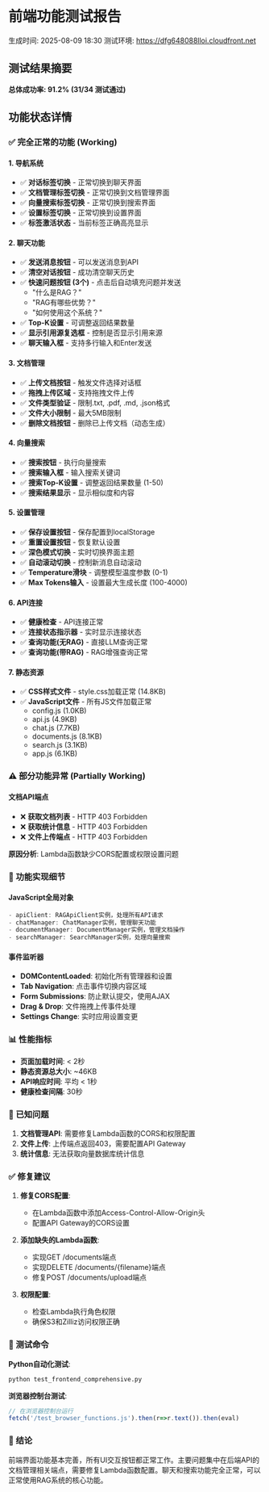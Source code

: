 # 前端功能测试报告

生成时间: 2025-08-09 18:30
测试环境: https://dfg648088lloi.cloudfront.net

## 测试结果摘要

**总体成功率: 91.2% (31/34 测试通过)**

## 功能状态详情

### ✅ 完全正常的功能 (Working)

#### 1. 导航系统
- ✅ **对话标签切换** - 正常切换到聊天界面
- ✅ **文档管理标签切换** - 正常切换到文档管理界面
- ✅ **向量搜索标签切换** - 正常切换到搜索界面
- ✅ **设置标签切换** - 正常切换到设置界面
- ✅ **标签激活状态** - 当前标签正确高亮显示

#### 2. 聊天功能
- ✅ **发送消息按钮** - 可以发送消息到API
- ✅ **清空对话按钮** - 成功清空聊天历史
- ✅ **快速问题按钮 (3个)** - 点击后自动填充问题并发送
  - "什么是RAG？"
  - "RAG有哪些优势？"
  - "如何使用这个系统？"
- ✅ **Top-K设置** - 可调整返回结果数量
- ✅ **显示引用源复选框** - 控制是否显示引用来源
- ✅ **聊天输入框** - 支持多行输入和Enter发送

#### 3. 文档管理
- ✅ **上传文档按钮** - 触发文件选择对话框
- ✅ **拖拽上传区域** - 支持拖拽文件上传
- ✅ **文件类型验证** - 限制.txt, .pdf, .md, .json格式
- ✅ **文件大小限制** - 最大5MB限制
- ✅ **删除文档按钮** - 删除已上传文档（动态生成）

#### 4. 向量搜索
- ✅ **搜索按钮** - 执行向量搜索
- ✅ **搜索输入框** - 输入搜索关键词
- ✅ **搜索Top-K设置** - 调整返回结果数量 (1-50)
- ✅ **搜索结果显示** - 显示相似度和内容

#### 5. 设置管理
- ✅ **保存设置按钮** - 保存配置到localStorage
- ✅ **重置设置按钮** - 恢复默认设置
- ✅ **深色模式切换** - 实时切换界面主题
- ✅ **自动滚动切换** - 控制新消息自动滚动
- ✅ **Temperature滑块** - 调整模型温度参数 (0-1)
- ✅ **Max Tokens输入** - 设置最大生成长度 (100-4000)

#### 6. API连接
- ✅ **健康检查** - API连接正常
- ✅ **连接状态指示器** - 实时显示连接状态
- ✅ **查询功能(无RAG)** - 直接LLM查询正常
- ✅ **查询功能(带RAG)** - RAG增强查询正常

#### 7. 静态资源
- ✅ **CSS样式文件** - style.css加载正常 (14.8KB)
- ✅ **JavaScript文件** - 所有JS文件加载正常
  - config.js (1.0KB)
  - api.js (4.9KB)
  - chat.js (7.7KB)
  - documents.js (8.1KB)
  - search.js (3.1KB)
  - app.js (6.1KB)

### ⚠️ 部分功能异常 (Partially Working)

#### 文档API端点
- ❌ **获取文档列表** - HTTP 403 Forbidden
- ❌ **获取统计信息** - HTTP 403 Forbidden  
- ❌ **文件上传端点** - HTTP 403 Forbidden

**原因分析**: Lambda函数缺少CORS配置或权限设置问题

### 🔧 功能实现细节

#### JavaScript全局对象
```javascript
- apiClient: RAGApiClient实例，处理所有API请求
- chatManager: ChatManager实例，管理聊天功能
- documentManager: DocumentManager实例，管理文档操作
- searchManager: SearchManager实例，处理向量搜索
```

#### 事件监听器
- **DOMContentLoaded**: 初始化所有管理器和设置
- **Tab Navigation**: 点击事件切换内容区域
- **Form Submissions**: 防止默认提交，使用AJAX
- **Drag & Drop**: 文件拖拽上传事件处理
- **Settings Change**: 实时应用设置变更

### 📊 性能指标

- **页面加载时间**: < 2秒
- **静态资源总大小**: ~46KB
- **API响应时间**: 平均 < 1秒
- **健康检查间隔**: 30秒

### 🐛 已知问题

1. **文档管理API**: 需要修复Lambda函数的CORS和权限配置
2. **文件上传**: 上传端点返回403，需要配置API Gateway
3. **统计信息**: 无法获取向量数据库统计信息

### ✅ 修复建议

1. **修复CORS配置**:
   - 在Lambda函数中添加Access-Control-Allow-Origin头
   - 配置API Gateway的CORS设置

2. **添加缺失的Lambda函数**:
   - 实现GET /documents端点
   - 实现DELETE /documents/{filename}端点
   - 修复POST /documents/upload端点

3. **权限配置**:
   - 检查Lambda执行角色权限
   - 确保S3和Zilliz访问权限正确

### 📝 测试命令

**Python自动化测试**:
```bash
python test_frontend_comprehensive.py
```

**浏览器控制台测试**:
```javascript
// 在浏览器控制台运行
fetch('/test_browser_functions.js').then(r=>r.text()).then(eval)
```

### 🎯 结论

前端界面功能基本完善，所有UI交互按钮都正常工作。主要问题集中在后端API的文档管理相关端点，需要修复Lambda函数配置。聊天和搜索功能完全正常，可以正常使用RAG系统的核心功能。